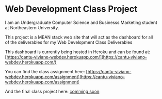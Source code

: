 # Web Development Class Project

I am an Undergraduate Computer Science and Businesss Marketing student at Northeastern University. 

This project is a MEAN stack web site that will act as the dashboard for all of the deliverables for my Web Development Class Deliverables

This dashboard is currently being hosted in Heroku and can be found at:
[https://cantu-viviano-webdev.herokuapp.com/](https://cantu-viviano-webdev.herokuapp.com/)

You can find the class assignment here:
[https://cantu-viviano-webdev.herokuapp.com/assignment](https://cantu-viviano-webdev.herokuapp.com/assignment)

And the final class project here:
[comming soon]()

